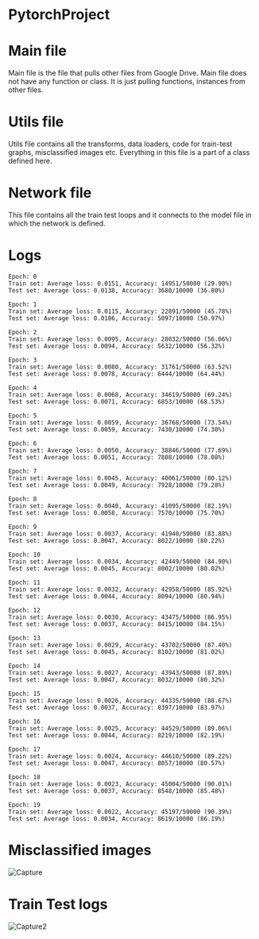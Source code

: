 # PytorchProject

# Main file 
Main file is the file that pulls other files from Google Drive. Main file does not have any function or class. It is just pulling functions, instances from other files.

# Utils file
Utils file contains all the transforms, data loaders, code for train-test graphs, misclassified images etc. Everything in this file is a part of a class defined here.

# Network file
This file contains all the train test loops and it connects to the model file in which the network is defined.

# Logs
```
Epoch: 0
Train set: Average loss: 0.0151, Accuracy: 14951/50000 (29.90%)
Test set: Average loss: 0.0138, Accuracy: 3680/10000 (36.80%)

Epoch: 1
Train set: Average loss: 0.0115, Accuracy: 22891/50000 (45.78%)
Test set: Average loss: 0.0106, Accuracy: 5097/10000 (50.97%)

Epoch: 2
Train set: Average loss: 0.0095, Accuracy: 28032/50000 (56.06%)
Test set: Average loss: 0.0094, Accuracy: 5632/10000 (56.32%)

Epoch: 3
Train set: Average loss: 0.0080, Accuracy: 31761/50000 (63.52%)
Test set: Average loss: 0.0078, Accuracy: 6444/10000 (64.44%)

Epoch: 4
Train set: Average loss: 0.0068, Accuracy: 34619/50000 (69.24%)
Test set: Average loss: 0.0071, Accuracy: 6853/10000 (68.53%)

Epoch: 5
Train set: Average loss: 0.0059, Accuracy: 36768/50000 (73.54%)
Test set: Average loss: 0.0059, Accuracy: 7430/10000 (74.30%)

Epoch: 6
Train set: Average loss: 0.0050, Accuracy: 38846/50000 (77.69%)
Test set: Average loss: 0.0051, Accuracy: 7808/10000 (78.08%)

Epoch: 7
Train set: Average loss: 0.0045, Accuracy: 40061/50000 (80.12%)
Test set: Average loss: 0.0049, Accuracy: 7928/10000 (79.28%)

Epoch: 8
Train set: Average loss: 0.0040, Accuracy: 41095/50000 (82.19%)
Test set: Average loss: 0.0058, Accuracy: 7570/10000 (75.70%)

Epoch: 9
Train set: Average loss: 0.0037, Accuracy: 41940/50000 (83.88%)
Test set: Average loss: 0.0047, Accuracy: 8022/10000 (80.22%)

Epoch: 10
Train set: Average loss: 0.0034, Accuracy: 42449/50000 (84.90%)
Test set: Average loss: 0.0045, Accuracy: 8002/10000 (80.02%)

Epoch: 11
Train set: Average loss: 0.0032, Accuracy: 42958/50000 (85.92%)
Test set: Average loss: 0.0044, Accuracy: 8094/10000 (80.94%)

Epoch: 12
Train set: Average loss: 0.0030, Accuracy: 43475/50000 (86.95%)
Test set: Average loss: 0.0037, Accuracy: 8415/10000 (84.15%)

Epoch: 13
Train set: Average loss: 0.0029, Accuracy: 43702/50000 (87.40%)
Test set: Average loss: 0.0045, Accuracy: 8102/10000 (81.02%)

Epoch: 14
Train set: Average loss: 0.0027, Accuracy: 43943/50000 (87.89%)
Test set: Average loss: 0.0047, Accuracy: 8032/10000 (80.32%)

Epoch: 15
Train set: Average loss: 0.0026, Accuracy: 44335/50000 (88.67%)
Test set: Average loss: 0.0037, Accuracy: 8397/10000 (83.97%)

Epoch: 16
Train set: Average loss: 0.0025, Accuracy: 44529/50000 (89.06%)
Test set: Average loss: 0.0044, Accuracy: 8219/10000 (82.19%)

Epoch: 17
Train set: Average loss: 0.0024, Accuracy: 44610/50000 (89.22%)
Test set: Average loss: 0.0047, Accuracy: 8057/10000 (80.57%)

Epoch: 18
Train set: Average loss: 0.0023, Accuracy: 45004/50000 (90.01%)
Test set: Average loss: 0.0037, Accuracy: 8548/10000 (85.48%)

Epoch: 19
Train set: Average loss: 0.0022, Accuracy: 45197/50000 (90.39%)
Test set: Average loss: 0.0034, Accuracy: 8619/10000 (86.19%)
```

# Misclassified images
![Capture](https://user-images.githubusercontent.com/17743850/125370966-5a57b480-e39d-11eb-8fa6-902dfa44d9b4.JPG)

# Train Test logs
![Capture2](https://user-images.githubusercontent.com/17743850/125371061-92f78e00-e39d-11eb-8d34-471da940fcc0.JPG)

